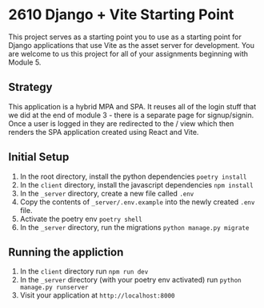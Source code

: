 # 2610 Django + Vite Starting Point
This project serves as a starting point you to use as a starting point for Django applications that use Vite as the asset server for development. You are welcome to us this project for all of your assignments beginning with Module 5.

## Strategy
This application is a hybrid MPA and SPA. It reuses all of the login stuff that we did at the end of module 3 - there is a separate page for signup/signin. Once a user is logged in they are redirected to the / view which then renders the SPA application created using React and Vite.

## Initial Setup

1. In the root directory, install the python dependencies `poetry install`
3. In the `client` directory, install the javascript dependencies `npm install`
7. In the `_server` directory, create a new file called `.env`
8. Copy the contents of `_server/.env.example` into the newly created `.env` file.
9. Activate the poetry env `poetry shell`
10. In the `_server` directory, run the migrations `python manage.py migrate`

## Running the appliction
1. In the `client` directory run `npm run dev`
2. In the `_server` directory (with your poetry env activated) run `python manage.py runserver`
3. Visit your application at `http://localhost:8000`
